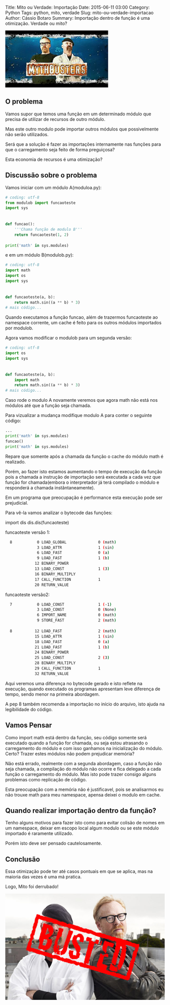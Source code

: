 Title: Mito ou Verdade: Importação
Date: 2015-06-11 03:00
Category: Python
Tags: python, mito, verdade
Slug: mito-ou-verdade-importacao
Author: Cássio Botaro
Summary: Importação dentro de função é uma otimização. Verdade ou mito?

![mythbusters](../images/MythBusters-Logo.jpg)

## O problema
Vamos supor que temos uma função em um determinado módulo que precisa de utilizar de recursos de outro módulo.

Mas este outro modulo pode importar outros módulos que possivelmente não serão utilizados.

Será que a solução é fazer as importações internamente nas funções para que o carregamento seja feito de forma preguiçosa?

Esta economia de recursos é uma otimização?

## Discussão sobre o problema

Vamos iniciar com um módulo A(moduloa.py):

```python
# coding: utf-8
from modulob import funcaoteste
import sys


def funcao():
    '''Chama função de modulo B'''
    return funcaoteste(1, 2)

print('math' in sys.modules)
```

e em um módulo B(modulob.py):

```python
# coding: utf-8
import math
import os
import sys


def funcaoteste(a, b):
    return math.sin((a ** b) * 3)
# mais código...
```
Quando executamos a função funcao, além de trazermos funcaoteste ao namespace corrente, um cache é feito para os outros módulos importados por modulob.

Agora vamos modificar o modulob para um segunda versão:

```python
# coding: utf-8
import os
import sys


def funcaoteste(a, b):
    import math
    return math.sin((a ** b) * 3)
# mais código...
```

Caso rode o modulo A novamente veremos que agora math não está nos módulos até que a função seja chamada.

Para vizualizar a mudança modifique modulo A para conter o seguinte código:

```python
...
print('math' in sys.modules)
funcao()
print('math' in sys.modules)
```
Repare que somente após a chamada da função o cache do módulo math é realizado.

Porém, ao fazer isto estamos aumentando o tempo de execução da função pois a chamada a instrução de importação será executada a cada vez que função for chamada(embora o interpretador já terá compilado o módulo e responderá a chamada instântaneamente).

Em um programa que preocupação é performance esta execução pode ser prejudicial.

Para vê-la  vamos analizar o bytecode das funções:

import dis
dis.dis(funcaoteste)

funcaoteste versão 1:
```bash
  8           0 LOAD_GLOBAL              0 (math)
              3 LOAD_ATTR                1 (sin)
              6 LOAD_FAST                0 (a)
              9 LOAD_FAST                1 (b)
             12 BINARY_POWER
             13 LOAD_CONST               1 (3)
             16 BINARY_MULTIPLY
             17 CALL_FUNCTION            1
             20 RETURN_VALUE
```

funcaoteste versão2:
```bash
  7           0 LOAD_CONST               1 (-1)
              3 LOAD_CONST               0 (None)
              6 IMPORT_NAME              0 (math)
              9 STORE_FAST               2 (math)

  8          12 LOAD_FAST                2 (math)
             15 LOAD_ATTR                1 (sin)
             18 LOAD_FAST                0 (a)
             21 LOAD_FAST                1 (b)
             24 BINARY_POWER
             25 LOAD_CONST               2 (3)
             28 BINARY_MULTIPLY
             29 CALL_FUNCTION            1
             32 RETURN_VALUE
```


Aqui veremos uma  diferença no bytecode  gerado e isto reflete na execução, quando executado os programas apresentam leve diferença de tempo, sendo menor na primeira abordagem.

A pep 8 também recomenda a importação no início do arquivo, isto ajuda na legibilidade do código.

## Vamos Pensar
Como import math está dentro da função, seu código somente será executado quando a função for chamada, ou seja estou atrasando o carregamento do módulo e com isso ganhamos na inicialização do módulo. Certo? Trazer estes módulos não podem prejudicar memória?

Não está errado, realmente com a segunda abordagem, caso a função não seja chamada, a compilação do módulo não ocorre e fica delegado a cada função o carregamento do módulo. Mas isto pode trazer consigo alguns problemas como replicação de código.

Esta preocupação com a memória não é justificavel, pois se analisarmos eu não trouxe math para meu namespace, apensa deixei o modulo em cache.

## Quando realizar importação dentro da função?
Tenho alguns motivos para fazer isto como para evitar colisão de nomes em um namespace, deixar em escopo local algum modulo ou se este módulo importado é raramente utilizado.

Porém isto deve ser pensado cautelosamente.

## Conclusão
Essa otimização pode ter até casos pontuais em que se aplica, mas na maioria das vezes é uma má pratica.

Logo, Mito foi derrubado!

![busted](../images/busted.jpg)
